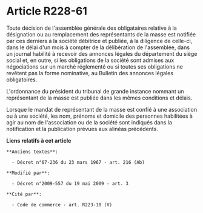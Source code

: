 # Article R228-61

Toute décision de l'assemblée générale des obligataires relative à la désignation ou au remplacement des représentants de la
masse est notifiée par ces derniers à la société débitrice et publiée, à la diligence de celle-ci, dans le délai d'un mois à
compter de la délibération de l'assemblée, dans un journal habilité à recevoir des annonces légales du département du siège
social et, en outre, si les obligations de la société sont admises aux négociations sur un marché réglementé ou si toutes ses
obligations ne revêtent pas la forme nominative, au Bulletin des annonces légales obligatoires.

L'ordonnance du président du tribunal de grande instance nommant un représentant de la masse est publiée dans les mêmes
conditions et délais.

Lorsque le mandat de représentant de la masse est confié à une association ou à une société, les nom, prénoms et domicile des
personnes habilitées à agir au nom de l'association ou de la société sont indiqués dans la notification et la publication
prévues aux alinéas précédents.

**Liens relatifs à cet article**

	**Anciens textes**:

	  - Décret n°67-236 du 23 mars 1967 - art. 216 (Ab)

	**Modifié par**:

	  - Décret n°2009-557 du 19 mai 2009 - art. 3

	**Cité par**:

	  - Code de commerce - art. R223-10 (V)
